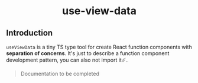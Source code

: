 <h1 align="center">
  use-view-data
</h1>

## Introduction

`useViewData` is a tiny TS type tool for create React function components with **separation of concerns**. It's just to describe a function component development pattern, you can also not import it☄️.

> Documentation to be completed
